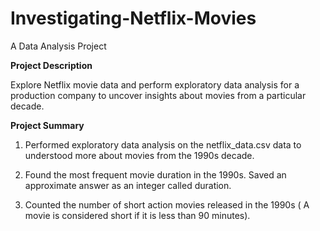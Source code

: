 # Investigating-Netflix-Movies
A Data Analysis Project

**Project Description**

Explore Netflix movie data and perform exploratory data analysis for a production company to uncover insights about movies from a particular decade.

**Project Summary**

1. Performed exploratory data analysis on the netflix_data.csv data to understood more about movies from the 1990s decade.

2. Found the most frequent movie duration in the 1990s. Saved an approximate answer as an integer called duration.

3. Counted the number of short action movies released in the 1990s ( A movie is considered short if it is less than 90 minutes).
